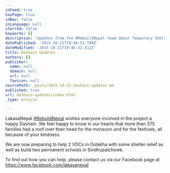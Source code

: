 ```yaml
---
inFeed: true
hasPage: true
inNav: false
inLanguage: null
starred: false
keywords: []
description: 'Updates from the #RebuildNepal team about Temporary Shelter + Upcoming projects'
datePublished: '2015-10-21T19:46:51.749Z'
dateModified: '2015-10-21T19:46:32.512Z'
title: Dashain Updates
authors: []
publisher:
  name: null
  domain: null
  url: null
  favicon: null
sourcePath: _posts/2015-10-21-dashain-updates.md
published: true
url: dashain-updates/index.html
_type: Article

---
```

LakasaNepal [‪\#‎RebuildNepal‬][0] wishes everyone involved in the project a happy Dashain. We feel happy to know in our hearts that more than 375 families had a roof over their head for the monsoon and for the festivals,  all because of your kindness.

We are now preparing to help 2 VDCs in Dolakha with some shelter relief as well as build two permanent schools in Sindhupalchowk.

To find out how you can help, please contact us via our Facebook page at https://www.facebook.com/lakasanepal

[0]: https://www.facebook.com/hashtag/rebuildnepal?source=feed_text&story_id=410040042522918